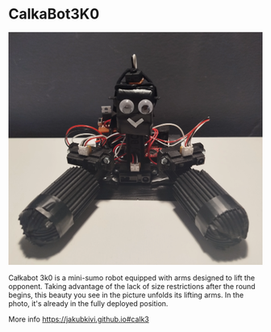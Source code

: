 # CalkaBot3K0

![CałkaBot3k0](Assets/calk3.webp)

Całkabot 3k0 is a mini-sumo robot equipped with arms designed to lift the opponent. Taking advantage of the lack of size restrictions after the round begins, this beauty you see in the picture unfolds its lifting arms. In the photo, it's already in the fully deployed position.

More info https://jakubkivi.github.io#calk3
